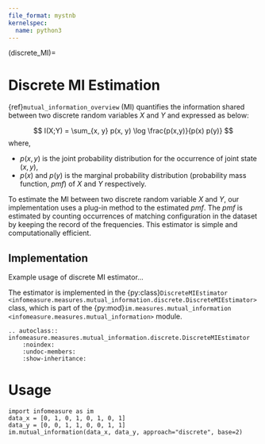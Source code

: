 ```yaml
---
file_format: mystnb
kernelspec:
  name: python3
---
```

(discrete_MI)=
# Discrete MI Estimation
{ref}`mutual_information_overview` (MI) quantifies the information shared between two discrete random variables $X$ and $Y$ and expressed as below:

$$
I(X;Y) = \sum_{x, y} p(x, y) \log \frac{p(x,y)}{p(x) p(y)}
$$
where,
- $p(x,y)$ is the joint probability distribution  for the occurrence of joint state $(x,y)$,
- $p(x)$ and $p(y)$ is the marginal probability distribution (probability mass function, _pmf_) of $X$ and $Y$ respectively.

To estimate the MI between two discrete random variable $X$ and $Y$, our implementation uses a plug-in method to the estimated _pmf_. The _pmf_ is estimated by counting occurrences of matching configuration in the dataset by keeping the record of the frequencies. This estimator is simple and computationally efficient.

## Implementation
Example usage of discrete MI estimator...

The estimator is implemented in the {py:class}`DiscreteMIEstimator <infomeasure.measures.mutual_information.discrete.DiscreteMIEstimator>` class,
which is part of the {py:mod}`im.measures.mutual_information <infomeasure.measures.mutual_information>` module.

```{eval-rst}
.. autoclass:: infomeasure.measures.mutual_information.discrete.DiscreteMIEstimator
    :noindex:
    :undoc-members:
    :show-inheritance:
```

# Usage
```{code-cell}
import infomeasure as im
data_x = [0, 1, 0, 1, 0, 1, 0, 1]
data_y = [0, 0, 1, 1, 0, 0, 1, 1]
im.mutual_information(data_x, data_y, approach="discrete", base=2)
```
